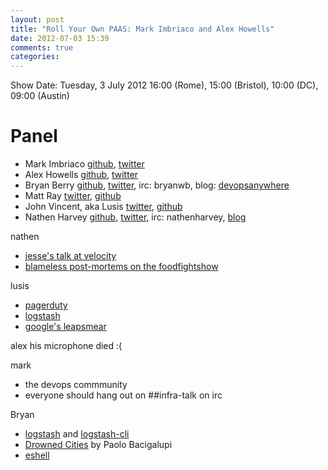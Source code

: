 ```yaml
---
layout: post
title: "Roll Your Own PAAS: Mark Imbriaco and Alex Howells"
date: 2012-07-03 15:39
comments: true
categories: 
---
```



Show Date:  Tuesday, 3 July 2012 16:00 (Rome), 15:00 (Bristol),  10:00 (DC), 09:00 (Austin)

Panel
=====

* Mark Imbriaco [github](https://github.com/imbriaco), [twitter](https://twitter.com/#!/markimbriaco/)
* Alex Howells [github](https://github.com/nixgeek), [twitter](https://twitter.com/#!/nixgeek)
* Bryan Berry [github](http://github.com/bryanwb), [twitter](http://twitter.com/bryanwb), irc: bryanwb, blog: [devopsanywhere](http://devopsanywhere.blogspot.com)
* Matt Ray [twitter](https://twitter.com/#!/mattray), [github](https://github.com/mattray)
* John Vincent, aka Lusis [twitter](https://twitter.com/#!/lusis), [github](https://github.com/lusis    )
* Nathen Harvey [github](http://github.com/nathenharvey), [twitter](http://twitter.com/nathenharvey), irc: nathenharvey, [blog](http://nathenharvey.com)



nathen
  - [jesse's talk at velocity](http://www.youtube.com/watch?v=OU8ihx3nT6I&list=PL80D9129677893FD8&index=17&feature=plpp_video)
  - [blameless post-mortems on the foodfightshow](http://www.foodfightshow.org/2012/05/episode-14-live-post-mortem-with-david.html)

lusis
  - [pagerduty](http://pagerduty.com)
  - [logstash](http://logstash.net)
  - [google's leapsmear](http://googleblog.blogspot.it/2011/09/time-technology-and-leaping-seconds.html)


alex
his microphone died :(

mark
  - the devops commmunity
  - everyone should hang out on ##infra-talk on irc

Bryan
  - [logstash](http://logstash.net) and [logstash-cli](https://github.com/jedi4ever/logstash-cli)
  - [Drowned Cities](http://www.amazon.com/The-Drowned-Cities-Paolo-Bacigalupi/dp/0316056243/ref=sr_1_1?s=books&ie=UTF8&qid=1340605354&sr=1-1&keywords=drowned+cities) by Paolo Bacigalupi
  - [eshell](http://www.masteringemacs.org/articles/2010/12/13/complete-guide-mastering-eshell/)
